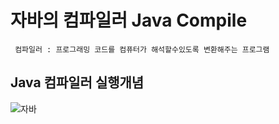 # 자바의 컴파일러 **Java Compile**
```
 컴파일러 : 프로그래밍 코드를 컴퓨터가 해석할수있도록 변환해주는 프로그램
```
## Java 컴파일러 실행개념
![자바](http://tcpschool.com/lectures/img_java_programming.png)
 
